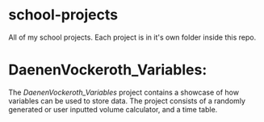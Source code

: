 # school-projects
All of my school projects. Each project is in it's own folder inside this repo.

# DaenenVockeroth_Variables:
The *DaenenVockeroth_Variables* project contains a showcase of how variables can be used to store data.
The project consists of a randomly generated or user inputted volume calculator, and a time table.
